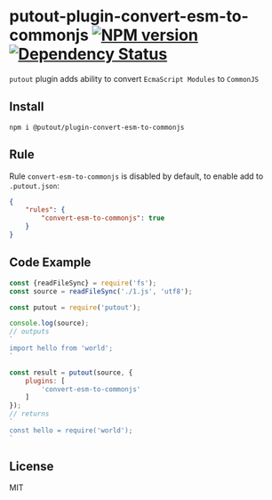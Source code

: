 # putout-plugin-convert-esm-to-commonjs [![NPM version][NPMIMGURL]][NPMURL] [![Dependency Status][DependencyStatusIMGURL]][DependencyStatusURL]
[NPMIMGURL]:                https://img.shields.io/npm/v/@putout/plugin-convert-esm-to-commonjs.svg?style=flat&longCache=true
[NPMURL]:                   https://npmjs.org/package/@putout/plugin-convert-esm-to-commonjs"npm"

[DependencyStatusURL]:      https://david-dm.org/coderaiser/putout?path=packages/plugin-convert-esm-to-commonjs
[DependencyStatusIMGURL]:   https://david-dm.org/coderaiser/putout.svg?path=packages/plugin-convert-esm-to-commonjs

`putout` plugin adds ability to convert `EcmaScript Modules` to `CommonJS`

## Install

```
npm i @putout/plugin-convert-esm-to-commonjs
```

## Rule

Rule `convert-esm-to-commonjs` is disabled by default, to enable add to `.putout.json`:

```json
{
    "rules": {
        "convert-esm-to-commonjs": true
    }
}
```

## Code Example

```js
const {readFileSync} = require('fs');
const source = readFileSync('./1.js', 'utf8');

const putout = require('putout');

console.log(source);
// outputs
`
import hello from 'world';
`

const result = putout(source, {
    plugins: [
        'convert-esm-to-commonjs'
    ]
});
// returns
`
const hello = require('world');
`
```

## License

MIT


